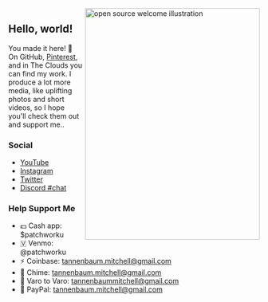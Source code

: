 <img align="right" src="https://github.com/kmt901/kmt901/blob/master/kaya_illustration.PNG" alt="open source welcome illustration" width=350px height=465px/>

## Hello, world!

You made it here! 🌇 
On GitHub, [Pinterest](https://pinterest.com/naturallymitchell), and in The Clouds you can find my work.
I produce a lot more media, like uplifting photos and short videos, so I hope you'll check them out and support me..

### Social
* [YouTube](https://www.youtube.com/channel/UCgbLNarH61kZoHh-RxTzXPA)
* [Instagram](https://instagram.com/mitchellmtv0)
* [Twitter](https://twitter.com/hereismitchell)
* [Discord #chat](https://discord.gg/eb3mRnf)

### Help Support Me
* 💵 Cash app: $patchworku
* 🇻 Venmo: @patchworku
* ⚡ Coinbase: tannenbaum.mitchell@gmail.com
* 🔔 Chime: tannenbaum.mitchell@gmail.com
* 🏦 Varo to Varo: tannenbaummitchell@gmail.com
* 🤝 PayPal: tannenbaum.mitchell@gmail.com

